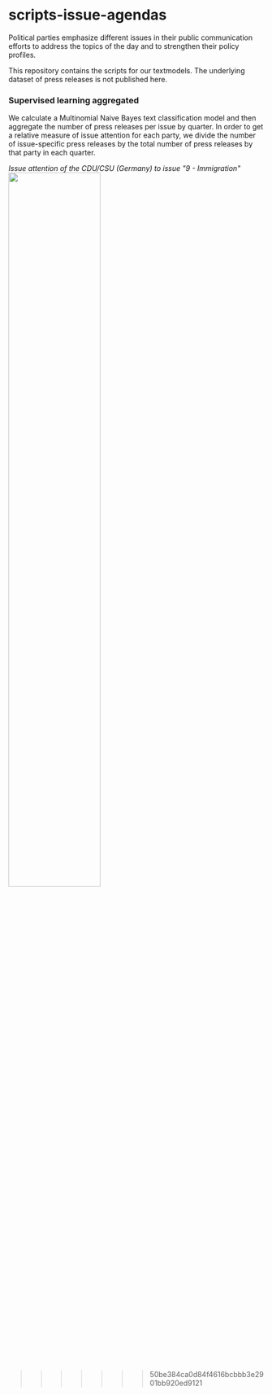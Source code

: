 # scripts-issue-agendas
Political parties emphasize different issues in their public communication efforts to address the topics of the day and to strengthen their policy profiles.

This repository contains the scripts for our textmodels. The underlying dataset of press releases is not published here.

### Supervised learning aggregated

We calculate a Multinomial Naive Bayes text classification model and then aggregate the number of press releases per issue by quarter. In order to get a relative measure of issue attention for each party, we divide the number of issue-specific press releases by the total number of press releases by that party in each quarter.

*Issue attention of the CDU/CSU (Germany) to issue "9 - Immigration"*
<img src="https://github.com/cornelius-erfort/scripts-issue-agendas/blob/main/plots/9 - Immigration_union_fraktion.png" width="60%">
>>>>>>> 50be384ca0d84f4616bcbbb3e2901bb920ed9121

